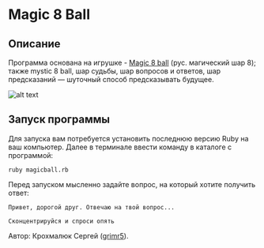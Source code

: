 # Magic 8 Ball
##   Описание
Программа основана на игрушке - [Magic 8 ball](https://ru.wikipedia.org/wiki/Magic_8_ball ) (рус. магический шар 8); также mystic 8 ball, шар судьбы, шар вопросов и ответов, шар предсказаний — шуточный способ предсказывать будущее.

![alt text](https://upload.wikimedia.org/wikipedia/commons/thumb/e/eb/Magic_eight_ball.png/220px-Magic_eight_ball.png "Волшебный шар")
##   Запуск программы
Для запуска вам потребуется установить последнюю версию Ruby на ваш компьютер. Далее в терминале ввести команду в каталоге с программой:
```
ruby magicball.rb
```
Перед запуском мысленно задайте вопрос, на который хотите получить ответ:

```
Привет, дорогой друг. Отвечаю на твой вопрос...

Сконцентрируйся и спроси опять
```

Автор: Крохмалюк Сергей ([grimr5](https://github.com/Grimr5)).
